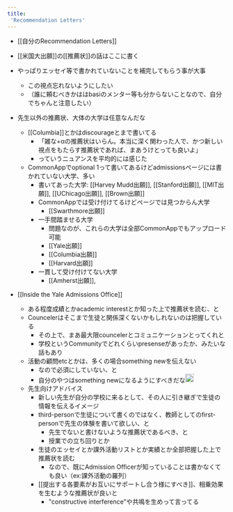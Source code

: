 ```yaml
---
title:
 'Recommendation Letters'
---
```


- [[自分のRecommendation Letters]]
- [[米国大出願]]の[[推薦状]]の話はここに書く

- やっぱりエッセイ等で書かれていないことを補完してもらう事が大事
    - この視点忘れないようにしたい
    - （誰に頼むべきかははbasiのメンター等も分からないことなので、自分でちゃんと注意したい）

- 先生以外の推薦状、大体の大学は任意なんだな
    - [[Columbia]]とかはdiscourageとまで書いてる
        - 「雑な+αの推薦状はいらん。本当に深く関わった人で、かつ新しい視点をもたらす推薦状であれば、まあうけとっても良いよ」
        - っていうニュアンスを平均的には感じた
    - CommonAppでoptional 1って書いてあるけどadmissionsページには書かれていない大学、多い
        - 書いてあった大学: [[Harvey Mudd出願]], [[Stanford出願]], [[MIT出願]], [[UChicago出願]], [[Brown出願]]
        - CommonAppでは受け付けてるけどページでは見つからん大学
            - [[Swarthmore出願]]
        - 一手間踏ませる大学
            - 問題なのが、これらの大学は全部CommonAppでもアップロード可能
            - [[Yale出願]]
            - [[Columbia出願]]
            - [[Harvard出願]]
        - 一貫して受け付けてない大学
            - [[Amherst出願]],

- [[Inside the Yale Admissions Office]]
    - ある程度成績とかacademic interestとか知った上で推薦状を読む、と
    - Councelerはそこまで生徒と関係深くないかもしれないのは把握している
        - その上で、まあ最大限councelerとコミュニケーションとってくれと
        - 学校というCommunityでどれくらいpresenseがあったか、みたいな話もあり
    - 活動の顧問etcとかは、多くの場合something newを伝えない
        - なので必須にしていない、と
        - 自分のやつはsomething newになるようにすべきだな<img src='https://scrapbox.io/api/pages/blu3mo-public/blu3mo/icon' alt='blu3mo.icon' height="19.5"/>
    - 先生向けアドバイス
        - 新しい先生が自分の学校に来るとして、その人に引き継ぎで生徒の情報を伝えるイメージ
        - third-personで生徒について書くのではなく、教師としてのfirst-personで先生の体験を書いて欲しい、と
            - 先生でないと書けないような推薦状であるべき、と
            - 授業での立ち回りとか
        - 生徒のエッセイとか課外活動リストとか実績とか全部把握した上で推薦状を読む
            - なので、既にAdmission Officerが知っていることは書かなくても良い（ex:課外活動の羅列）
        - [[提出する各要素がお互いにサポートし合う様にすべき]]、相乗効果を生むような推薦状が良いと
            - "constructive interference"や共鳴を生めって言ってる
